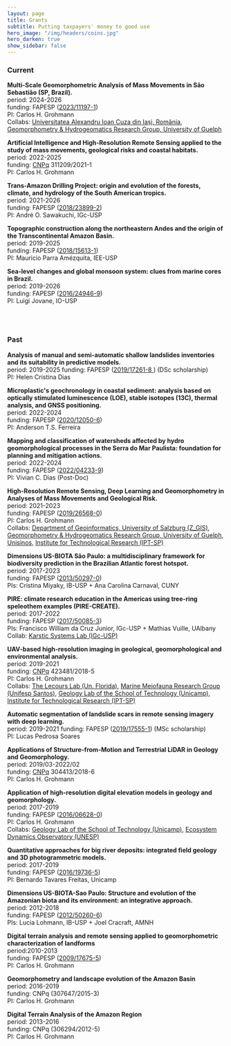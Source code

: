 ```yaml
---
layout: page
title: Grants
subtitle: Putting taxpayers' money to good use
hero_image: "/img/headers/coins.jpg"
hero_darken: true
show_sidebar: false
---
```


### **Current**

<a name="fapesp_landslides2"></a>**Multi-Scale Geomorphometric Analysis of Mass Movements in São Sebastião (SP, Brazil).**  
period: 2024-2026  
funding: FAPESP ([2023/11197-1](https://bv.fapesp.br/57077))  
PI: Carlos H. Grohmann  
Collabs: [Universitatea Alexandru Ioan Cuza din Iași, România](https://www.uaic.ro/), 
[Geomorphometry & Hydrogeomatics Research Group, University of Guelph](https://jblindsay.github.io/ghrg/research_group.html)   

<a name="cnpq_pq2022"></a>**Artificial Intelligence and High-Resolution Remote Sensing applied to the study of mass movements, geological risks and coastal habitats.**  
period: 2022-2025  
funding: [CNPq](http://www.cnpq.br) 311209/2021-1  
PI: Carlos H. Grohmann  

<a name="fruta_tadp"></a>**Trans-Amazon Drilling Project: origin and evolution of the forests, climate, and hydrology of the South American tropics.**  
period: 2021-2026  
funding: FAPESP ([2018/23899-2](https://bv.fapesp.br/55877))  
PI: André O. Sawakuchi, IGc-USP  

<a name="mauricio_jp2"></a>**Topographic construction along the northeastern Andes and the origin of the Transcontinental Amazon Basin.**  
period: 2019-2025  
funding: FAPESP ([2018/15613-1](https://bv.fapesp.br/55163))  
PI: Mauricio Parra Amézquita, IEE-USP  

<a name="fapesp_core"></a>**Sea-level changes and global monsoon system: clues from marine cores in Brazil.**  
period: 2019-2026  
funding: FAPESP ([2016/24946-9](https://bv.fapesp.br/50863))  
PI: Luigi Jovane, IO-USP  


<br><br>

### **Past**
<a name="fapesp_helenDR"></a>**Analysis of manual and semi-automatic shallow landslides inventories and its suitability in predictive models.**  
period: 2019-2025
funding: FAPESP ([2019/17261-8 ](https://bv.fapesp.br/59061)) (DSc scholarship)  
PI: Helen Cristina Dias  

<a name="fapesp_anderson"></a>**Microplastic's geochronology in coastal sediment: analysis based on optically stimulated luminescence (LOE), stable isotopes (13C), thermal analysis, and GNSS positioning.**  
period: 2022-2024  
funding: FAPESP ([2020/12050-6](https://bv.fapesp.br/55876))  
PI: Anderson T.S. Ferreira  

<a name="fapesp_vivian"></a>**Mapping and classification of watersheds affected by hydro geomorphological processes in the Serra do Mar Paulista: foundation for planning and mitigation actions.**  
period: 2022-2024  
funding: FAPESP ([2022/04233-9](https://bv.fapesp.br/55162))  
PI: Vivian C. Dias (Post-Doc) 

<a name="fapesp_landslides"></a>**High-Resolution Remote Sensing, Deep Learning and Geomorphometry in Analyses of Mass Movements and Geological Risk.**  
period: 2021-2023  
funding: FAPESP ([2019/26568-0](https://bv.fapesp.br/51900))  
PI: Carlos H. Grohmann  
Collabs: [Department of Geoinformatics, University of Salzburg (Z_GIS)](https://zgis.at/), 
[Geomorphometry & Hydrogeomatics Research Group, University of Guelph](https://jblindsay.github.io/ghrg/research_group.html), [Unisinos](http://www.unisinos.br/), [Institute for Technological Research (IPT-SP)](https://www.ipt.br/EN)  

<a name="fapesp_afbiota"></a>**Dimensions US-BIOTA São Paulo: a multidisciplinary framework for biodiversity prediction in the Brazilian Atlantic forest hotspot.**  
period: 2017-2023  
funding: FAPESP ([2013/50297-0](https://bv.fapesp.br/55165))  
PIs: Cristina Miyaky, IB-USP + Ana Carolina Carnaval, CUNY  

<a name="fapesp_pire"></a>**PIRE: climate research education in the Americas using tree-ring speleothem examples (PIRE-CREATE).**  
period: 2017-2022  
funding: FAPESP ([2017/50085-3](https://bv.fapesp.br/50862))  
PIs: Francisco William da Cruz Junior, IGc-USP + Mathias Vuille, UAlbany  
Collab: [Karstic Systems Lab (IGc-USP)](http://sites.igc.usp.br/gsa/laboratorios/sistemas-carsticos/)  

<a name="cnpq_universal_uav"></a>**UAV-based high-resolution imaging in geological, geomorphological and environmental analysis.**  
period: 2019-2021  
funding: [CNPq](http://www.cnpq.br) 423481/2018-5  
PI: Carlos H. Grohmann  
Collabs: [The Lecours Lab (Un. Florida)](https://www.thelecourslab.org), 
[Marine Meiofauna Research Group (Unifesp Santos)](http://fonsecagfc.wixsite.com/np-meiofauna), [Geology Lab of the School of Technology (Unicamp)](https://wordpress.ft.unicamp.br/bernardotf/l-geo/), [Institute for Technological Research (IPT-SP)](https://www.ipt.br/EN)  

<a name="fapesp_lucasMS"></a>**Automatic segmentation of landslide scars in remote sensing imagery with deep learning.**  
period: 2019-2021
funding: FAPESP ([2019/17555-1](https://bv.fapesp.br/59062)) (MSc scholarship)  
PI: Lucas Pedrosa Soares  

<a name="cnpq_pq2018"></a>**Applications of Structure-from-Motion and Terrestrial LiDAR in Geology and Geomorphology.**  
period: 2019/03-2022/02  
funding: [CNPq](http://www.cnpq.br) 304413/2018-6  
PI: Carlos H. Grohmann  

<a name="fapesp_tls"></a>**Application of high-resolution digital elevation models in geology and geomorphology.**  
period: 2017-2019  
funding: FAPESP ([2016/06628-0](https://bv.fapesp.br/44264))  
PI: Carlos H. Grohmann  
Collabs: [Geology Lab of the School of Technology (Unicamp)](https://wordpress.ft.unicamp.br/bernardotf/l-geo/), [Ecosystem Dynamics Observatory (UNESP)](http://tscanada.wixsite.com/ecodyn)  

<a name="fapesp_aeds"></a>**Quantitative approaches for big river deposits: integrated field geology and 3D photogrammetric models.**  
period: 2017-2019  
funding: FAPESP ([2016/19736-5](https://bv.fapesp.br/55164))  
PI: Bernardo Tavares Freitas, Unicamp  

<a name="fapesp_ambiota"></a>**Dimensions US-BIOTA-Sao Paulo: Structure and evolution of the Amazonian biota and its environment: an integrative approach.**  
period: 2012-2018  
funding: FAPESP ([2012/50260-6](https://bv.fapesp.br/32226))  
PIs: Lucia Lohmann, IB-USP + Joel Cracraft, AMNH  

<a name="fapesp_lidar"></a>**Digital terrain analysis and remote sensing applied to geomorphometric characterization of landforms**  
period:2010-2013  
funding: FAPESP ([2009/17675-5](https://bv.fapesp.br/7151))  
PI: Carlos H. Grohmann  

<a name="cnpq_pq2016"></a>**Geomorphometry and landscape evolution of the Amazon Basin**  
period: 2016-2019  
funding: CNPq (307647/2015-3)  
PI: Carlos H. Grohmann  

<a name="cnpq_pq2013"></a>**Digital Terrain Analysis of the Amazon Region**  
period: 2013-2016  
funding: CNPq (306294/2012-5)  
PI: Carlos H. Grohmann  

